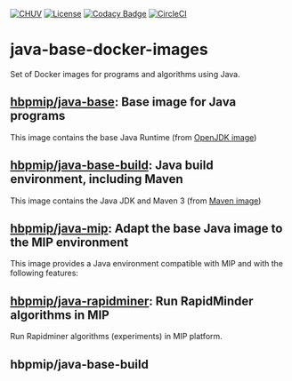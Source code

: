 [![CHUV](https://img.shields.io/badge/CHUV-LREN-AF4C64.svg)](https://www.unil.ch/lren/en/home.html) [![License](https://img.shields.io/badge/license-Apache--2.0-blue.svg)](https://github.com/LREN-CHUV/java-base-docker-images/blob/master/LICENSE) [![Codacy Badge](https://api.codacy.com/project/badge/Grade/TODO)](https://www.codacy.com/app/hbpmip/java-base-docker-images?utm_source=github.com&amp;utm_medium=referral&amp;utm_content=LREN-CHUV/java-base-docker-images&amp;utm_campaign=Badge_Grade)
[![CircleCI](https://circleci.com/gh/LREN-CHUV/java-base-docker-images.svg?style=svg)](https://circleci.com/gh/LREN-CHUV/java-base-docker-images)

# java-base-docker-images

Set of Docker images for programs and algorithms using Java.

## [hbpmip/java-base](./java-base/): Base image for Java programs

This image contains the base Java Runtime (from [OpenJDK image](https://hub.docker.com/r/_/openjdk/))

## [hbpmip/java-base-build](./java-base-build/): Java build environment, including Maven

This image contains the Java JDK and Maven 3 (from [Maven image](https://hub.docker.com/r/_/maven/))

## [hbpmip/java-mip](./java-mip/): Adapt the base Java image to the MIP environment

This image provides a Java environment compatible with MIP and with the following features:

## [hbpmip/java-rapidminer](./java-rapidminer/): Run RapidMinder algorithms in MIP

Run Rapidminer algorithms (experiments) in MIP platform.

## hbpmip/java-base-build
